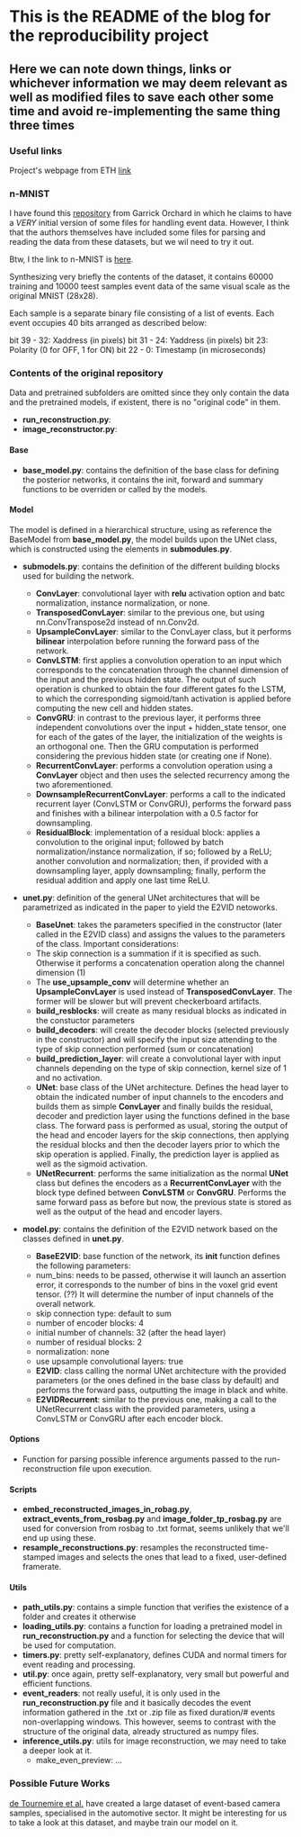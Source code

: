 # This is the README of the blog for the reproducibility project

## Here we can note down things, links or whichever information we may deem relevant as well as modified files to save each other some time and avoid re-implementing the same thing three times

### Useful links

Project's webpage from ETH [link](https://rpg.ifi.uzh.ch/E2VID.html)

### n-MNIST

I have found this [repository](https://github.com/gorchard/event-Python) from Garrick Orchard in which he claims to have a *VERY* initial version of some files for handling event data. However, I think that the authors themselves have included some files for parsing and reading the data from these datasets, but we wil need to try it out.

Btw, I the link to n-MNIST is [here](https://www.garrickorchard.com/datasets/n-mnist).

Synthesizing very briefly the contents of the dataset, it contains 60000 training and 10000 teest samples event data of the same visual scale as the original MNIST (28x28).

Each sample is a separate binary file consisting of a list of events. Each event occupies 40 bits arranged as described below:

bit 39 - 32: Xaddress (in pixels)
bit 31 - 24: Yaddress (in pixels)
bit 23: Polarity (0 for OFF, 1 for ON)
bit 22 - 0: Timestamp (in microseconds)

### Contents of the original repository 

Data and pretrained subfolders are omitted since they only contain the data and the pretrained models, if existent, there is no "original code" in them.

- **run_reconstruction.py**: 
- **image_reconstructor.py**: 

#### Base

- **base_model.py**: contains the definition of the base class for defining the posterior networks, it contains the init, forward and summary functions to be overriden or called by the models.

#### Model

The model is defined in a hierarchical structure, using as reference the BaseModel from **base_model.py**, the model builds upon the UNet class, which is constructed using the elements in **submodules.py**.

- **submodels.py**: contains the definition of the different building blocks used for building the network.
  - **ConvLayer**: convolutional layer with **relu** activation option and batc normalization, instance normalization, or none.
  - **TransposedConvLayer**: similar to the previous one, but using nn.ConvTranspose2d instead of nn.Conv2d.
  - **UpsampleConvLayer**: similar to the ConvLayer class, but it performs **bilinear** interpolation before running the forward pass of the network.
  - **ConvLSTM**: first applies a convolution operation to an input which corresponds to the concatenation through the channel dimension of the input and the previous hidden state. The output of such operation is chunked to obtain the four different gates fo the LSTM, to which the corresponding sigmoid/tanh activation is applied before computing the new cell and hidden states.
  - **ConvGRU**: in contrast to the previous layer, it performs three independent convolutions over the input + hidden_state tensor, one for each of the gates of the layer, the initialization of the weights is an orthogonal one. Then the GRU computation is performed considering the previous hidden state (or creating one if None).
  - **RecurrentConvLayer**: performs a convolution operation using a **ConvLayer** object and then uses the selected recurrency among the two aforementioned.
  - **DownsampleRecurrentConvLayer**: performs a call to the indicated recurrent layer (ConvLSTM or ConvGRU), performs the forward pass and finishes with a bilinear interpolation with a 0.5 factor for downsampling.
  - **ResidualBlock**: implementation of a residual block: applies a convolution to the original input; followed by batch normalization/instance normalization, if so; followed by a ReLU; another convolution and normalization; then, if provided with a downsampling layer, apply downsampling; finally, perform the residual addition and apply one last time ReLU.

- **unet.py**: definition of the general UNet architectures that will be parametrized as indicated in the paper to yield the E2VID netoworks.
  - **BaseUnet**: takes the parameters specified in the constructor (later called in the E2VID class) and assigns the values to the parameters of the class. Important considerations:
   - The skip connection is a summation if it is specified as such. Otherwise it performs a concatenation operation along the channel dimension (1)
   - The **use_upsample_conv** will determine whether an **UpsampleConvLayer** is used instead of **TransposedConvLayer**. The former will be slower but will prevent checkerboard artifacts.
   - **build_resblocks**: will create as many residual blocks as indicated in the constuctor parameters
   - **build_decoders**: will create the decoder blocks (selected previously in the constructor) and will specify the input size attending to the type of skip connection performed (sum or concatenation)
   - **build_prediction_layer**: will create a convolutional layer with input channels depending on the type of skip connection, kernel size of 1 and no activation.
  - **UNet**: base class of the UNet architecture. Defines the head layer to obtain the indicated number of input channels to the encoders and builds them as simple **ConvLayer** and finally builds the residual, decoder and prediction layer using the functions defined in the base class. The forward pass is performed as usual, storing the output of the head and encoder layers for the skip connections, then applying the residual blocks and then the decoder layers prior to which the skip operation is applied. Finally, the prediction layer is applied as well as the sigmoid activation.
  - **UNetRecurrent**:  performs the same initialization as the normal **UNet** class but defines the encoders as a **RecurrentConvLayer** with the block type defined between **ConvLSTM** or **ConvGRU**. Performs the same forward pass as before but now, the previous state is stored as well as the output of the head and encoder layers.

- **model.py**: contains the definition of the E2VID network based on the classes defined in **unet.py**.
  - **BaseE2VID**: base function of the network, its __init__ function defines the following parameters: 
   - num_bins: needs to be passed, otherwise it will launch an assertion error, it corresponds to the number of bins in the voxel grid event tensor. (??) It will determine the number of input channels of the overall network. 
   - skip connection type: default to sum
   - number of encoder blocks: 4
   - initial number of channels: 32 (after the head layer)
   - number of residual blocks: 2
   - normalization: none
   - use upsample convolutional layers: true
  - **E2VID**: class calling the normal UNet architecture with the provided parameters (or the ones defined in the base class by default) and performs the forward pass, outputting the image in black and white.
  - **E2VIDRecurrent**: similar to the previous one, making a call to the UNetRecurrent class with the provided parameters, using a ConvLSTM or ConvGRU after each encoder block.

#### Options

- Function for parsing possible inference arguments passed to the run-reconstruction file upon execution.

#### Scripts

- **embed_reconstructed_images_in_robag.py**, **extract_events_from_rosbag.py** and **image_folder_tp_rosbag.py** are used for conversion from rosbag to .txt format, seems unlikely that we'll end up using these.
- **resample_reconstructions.py**: resamples the reconstructed time-stamped images and selects the ones that lead to a fixed, user-defined framerate.

#### Utils

- **path_utils.py**: contains a simple function that verifies the existence of a folder and creates it otherwise
- **loading_utils.py**: contains a function for loading a pretrained model in **run_reconstruction.py** and a function for selecting the device that will be used for computation.
- **timers.py**: pretty self-explanatory, defines CUDA and normal timers for event reading and processing.
- **util.py**: once again, pretty self-explanatory, very small but powerful and efficient functions.
- **event_readers**:  not really useful, it is only used in the **run_reconstruction.py** file and it basically decodes the event information gathered in the .txt or .zip file as fixed duration/# events non-overlapping windows. This however, seems to contrast with the structure of the original data, already structured as numpy files.
- **inference_utils.py**: utils for image reconstruction, we may need to take a deeper look at it.
  - make_even_preview: ...

### Possible Future Works

[de Tournemire et al.](https://arxiv.org/abs/2001.08499) have created a large dataset of event-based camera samples, specialised in the automotive sector. It might be interesting for us to take a look at this dataset, and maybe train our model on it.

